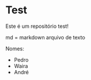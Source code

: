 # Test
Este é um repositório test!

md = markdown
arquivo de texto

Nomes: 
- Pedro
- Waira
- André
